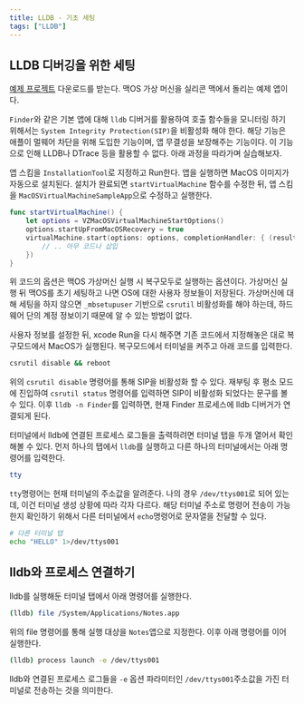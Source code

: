 ```yaml
---
title: LLDB - 기초 세팅
tags: ["LLDB"]
---
```


## LLDB 디버깅을 위한 세팅

[예제 프로젝트](https://developer.apple.com/documentation/virtualization/running_macos_in_a_virtual_machine_on_apple_silicon) 다운로드를 받는다. 맥OS 가상 머신을 실리콘 맥에서 돌리는 예제 앱이다.

`Finder`와 같은 기본 앱에 대해 `lldb` 디버거를 활용하여 호출 함수들을 모니터링 하기 위해서는 `System Integrity Protection(SIP)`을 비활성화 해야 한다. 해당 기능은 애플이 멀웨어 차단을 위해 도입한 기능이며, 앱 무결성을 보장해주는 기능이다. 이 기능으로 인해 LLDB나 DTrace 등을 활용할 수 없다. 아래 과정을 따라가며 실습해보자.

앱 스킴을 `InstallationTool`로 지정하고 Run한다. 앱을 실행하면 MacOS 이미지가 자동으로 설치된다. 설치가 완료되면 `startVirtualMachine` 함수를 수정한 뒤, 앱 스킴을 `MacOSVirtualMachineSampleApp`으로 수정하고 실행한다.

```swift
func startVirtualMachine() {
    let options = VZMacOSVirtualMachineStartOptions()
    options.startUpFromMacOSRecovery = true
    virtualMachine.start(options: options, completionHandler: { (result) in
        // .. 아무 코드나 삽입
    })
}
```

위 코드의 옵션은 맥OS 가상머신 실행 시 복구모두로 실행하는 옵션이다. 가상머신 실행 뒤 맥OS를 초기 세팅하고 나면 OS에 대한 사용자 정보들이 저장된다. 가상머신에 대해 세팅을 하지 않으면 `_mbsetupuser` 기반으로 `csrutil` 비활성화를 해야 하는데, 하드웨어 단의 계정 정보이기 때문에 알 수 있는 방법이 없다.

사용자 정보를 설정한 뒤, xcode Run을 다시 해주면 기존 코드에서 지정해놓은 대로 복구모드에서 MacOS가 실행된다. 복구모드에서 터미널을 켜주고 아래 코드를 입력한다.

```bash
csrutil disable && reboot
```

위의 `csrutil disable` 명령어를 통해 SIP을 비활성화 할 수 있다. 재부팅 후 평소 모드에 진입하여 `csrutil status` 명령어를 입력하면 SIP이 비활성화 되었다는 문구를 볼 수 있다. 이후 `lldb -n Finder`를 입력하면, 현재 Finder 프로세스에 lldb 디버거가 연결되게 된다.

터미널에서 lldb에 연결된 프로세스 로그들을 출력하려면 터미널 탭을 두개 열어서 확인해볼 수 있다. 먼저 하나의 탭에서 `lldb`를 실행하고 다른 하나의 터미널에서는 아래 명령어를 입력한다.

```bash
tty
```

`tty`명령어는 현재 터미널의 주소값을 알려준다. 나의 경우 `/dev/ttys001`로 되어 있는데, 이건 터미널 생성 상황에 따라 각자 다르다. 해당 터미널 주소로 명령어 전송이 가능한지 확인하기 위해서 다른 터미널에서 `echo`명령어로 문자열을 전달할 수 있다.

```bash
# 다른 터미널 탭
echo "HELLO" 1>/dev/ttys001
```

## lldb와 프로세스 연결하기

lldb를 실행해둔 터미널 탭에서 아래 명령어를 실행한다.

```bash
(lldb) file /System/Applications/Notes.app
```

위의 file 명령어를 통해 실행 대상을 `Notes`앱으로 지정한다. 이후 아래 명령어를 이어 실행한다.

```bash
(lldb) process launch -e /dev/ttys001
```

lldb와 연결된 프로세스 로그들을 `-e` 옵션 파라미터인 `/dev/ttys001`주소값을 가진 터미널로 전송하는 것을 의미한다.
